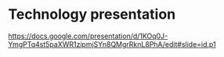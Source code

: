 # Technology presentation
https://docs.google.com/presentation/d/1KOq0J-YmgPTq4st5paXWR1zipmjSYn8QMgrRknL8PhA/edit#slide=id.p1

